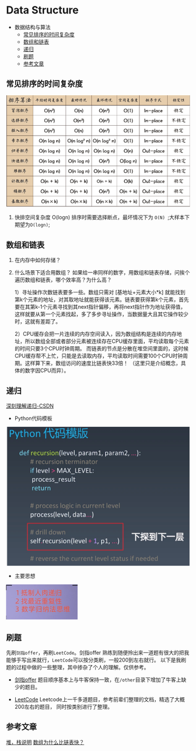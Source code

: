 # Data Structure
* 数据结构与算法
    * [常见排序的时间复杂度](#常见排序的时间复杂度)
    * [数组和链表](#数组和链表)
    * [递归](#递归)
    * [刷题](#刷题)
    * [参考文章](#参考文章)
## 常见排序的时间复杂度
![](_v_images/20200925210756931_32728.png)
1. 快排空间复杂度 O(logn) 
    排序时需要选择断点，最坏情况下为 `O(N) `;大样本下期望为`O(logn)`;

## 数组和链表

1. 在内存中如何存储？
2. 什么场景下适合用数组？
如果给一串同样的数字，用数组和链表存储，问挨个遍历数组和链表，哪个效率高？为什么高？

    1）寻址操作次数链表要多一些。数组只需对 [基地址+元素大小*k] 就能找到第k个元素的地址，对其取地址就能获得该元素。链表要获得第k个元素，首先要在其第k-1个元素寻找到其next指针偏移，再将next指针作为地址获得值，这样就要从第一个元素找起，多了多步寻址操作，当数据量大且其它操作较少时，这就有差距了。

    2）CPU缓存会把一片连续的内存空间读入，因为数组结构是连续的内存地址，所以数组全部或者部分元素被连续存在CPU缓存里面，平均读取每个元素的时间只要3个CPU时钟周期。   而链表的节点是分散在堆空间里面的，这时候CPU缓存帮不上忙，只能是去读取内存，平均读取时间需要100个CPU时钟周期。这样算下来，数组访问的速度比链表快33倍！ （这里只是介绍概念，具体的数字因CPU而异）。

## 递归
[深刻理解递归-CSDN](https://blog.csdn.net/ZT7524/article/details/102761502)
- Python代码模板

![](_v_images/20200925210823960_1457.png)
- 主要思想

![递归思想](_v_images/20200918213547476_8124.png)

## 刷题
先刷`剑指offer`，再刷`LeetCode`。剑指offer 熟练到随便拎出来一道题有很大的把我能够手写出来就行，`LeetCode`可以按分类刷，一般200到左右就行。
以下是我刷题的过程中做的一些整理，其中掺杂了个人的理解。仅供参考。
- [剑指offer](https://github.com/tzhou2018/swordToOffer)
    题目顺序基本上与牛客保持一致，在`/other`目录下增加了牛客上缺少的题目。

- [LeetCode](https://github.com/tzhou2018/LeetCode)
    Leetcode上一千多道题目，参考前辈们整理的文档，精选了大概200左右的题目， 同时按类别进行了整理。

## 参考文章
[堆，栈说明](https://www.cnblogs.com/kevinGaoblog/archive/2012/03/23/2413102.html)
[数组为什么比链表快？](https://blog.csdn.net/islandww/article/details/72511737)